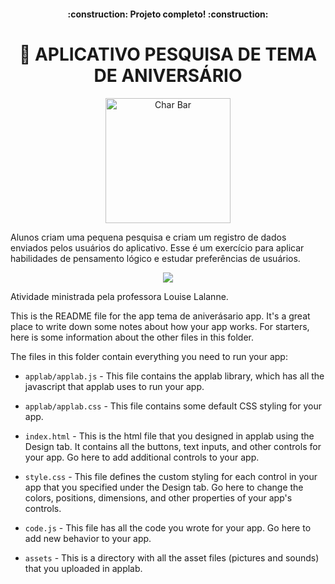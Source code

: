 <h4 align="center"> 
    :construction:  Projeto completo!  :construction:
</h4>
<h1 align="center">🍰 APLICATIVO PESQUISA DE TEMA DE ANIVERSÁRIO</h1>

<p align="center">
  <img src="https://user-images.githubusercontent.com/100588945/160302622-b2661fc1-9957-4318-9f61-291797f39003.gif" alt="Char Bar" width="200px">
</p>

Alunos criam uma pequena pesquisa e criam um registro de dados enviados pelos usuários do aplicativo. Esse é um exercício para aplicar habilidades de pensamento lógico e estudar preferências de usuários.

<p align="center">
  <img src="https://user-images.githubusercontent.com/100588945/160302607-e77909b7-62e1-4417-8d14-aa6387e8c4b7.gif">
</p>

Atividade ministrada pela professora Louise Lalanne.

This is the README file for the app tema de aniverásario app. It's a great place to write 
down some notes about how your app works. For starters, here is some information
about the other files in this folder.

The files in this folder contain everything you need to run your app:

* `applab/applab.js` - This file contains the applab library, which has all the
  javascript that applab uses to run your app.

* `applab/applab.css` - This file contains some default CSS styling for your app.

* `index.html` - This is the html file that you designed in applab using the
  Design tab. It contains all the buttons, text inputs, and other controls for
  your app. Go here to add additional controls to your app.

* `style.css` - This file defines the custom styling for each control in your
  app that you specified under the Design tab. Go here to change the colors,
  positions, dimensions, and other properties of your app's controls.

* `code.js` - This file has all the code you wrote for your app. Go here to add
  new behavior to your app.

* `assets` - This is a directory with all the asset files (pictures and sounds)
  that you uploaded in applab.
